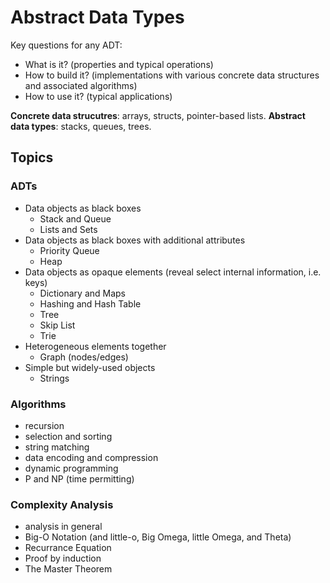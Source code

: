 # Abstract Data Types
Key questions for any ADT:
- What is it? (properties and typical operations)
- How to build it? (implementations with various concrete data structures and associated algorithms)
- How to use it? (typical applications)

**Concrete data strucutres**: arrays, structs, pointer-based lists.
**Abstract data types**: stacks, queues, trees.
## Topics
### ADTs
- Data objects as black boxes
    - Stack and Queue
    - Lists and Sets
- Data objects as black boxes with additional attributes
    - Priority Queue
    - Heap
- Data objects as opaque elements (reveal select internal information, i.e. keys)
    - Dictionary and Maps
    - Hashing and Hash Table
    - Tree
    - Skip List
    - Trie
- Heterogeneous elements together
    - Graph (nodes/edges)
- Simple but widely-used objects
    - Strings
### Algorithms
- recursion
- selection and sorting
- string matching
- data encoding and compression
- dynamic programming
- P and NP (time permitting)
### Complexity Analysis
- analysis in general
- Big-O Notation (and little-o, Big Omega, little Omega, and Theta)
- Recurrance Equation
- Proof by induction
- The Master Theorem
